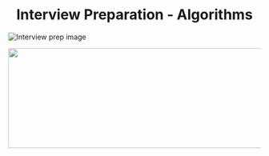 # <div align="center">Interview Preparation - Algorithms</div>

<img align="center" src="https://user-images.githubusercontent.com/69259692/136694915-62b3ef8a-8b9b-4d75-9b66-559a8e0d3e73.png" alt="Interview prep image">
<p align="center">
  <img width="600" height="200" src="https://www.python.org/python-.png">
</p>

